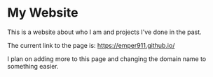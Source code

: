 # My Website

This is a website about who I am and projects I've done in the past.

The current link to the page is: https://emper911.github.io/

I plan on adding more to this page and changing the domain name to something easier. 
